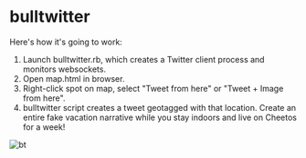 # bulltwitter

Here's how it's going to work:

1. Launch bulltwitter.rb, which creates a Twitter client process and monitors websockets.
2. Open map.html in browser.
3. Right-click spot on map, select "Tweet from here" or "Tweet + Image from here".
4. bulltwitter script creates a tweet geotagged with that location. Create an entire fake vacation narrative while you stay indoors and live on Cheetos for a week!

![bt](https://cloud.githubusercontent.com/assets/1410310/9476888/2a9a35f0-4b3d-11e5-8efe-45a7ae209e86.jpg)
